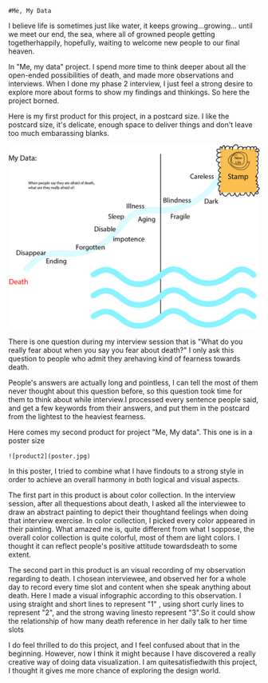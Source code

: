 
    #Me, My Data
      
I believe life is sometimes just like water, it keeps growing...growing...  until we meet our end, the sea, where all of growned people getting togetherhappily, hopefully, waiting to welcome new people to our final heaven. 
       
In "Me, my data" project. I spend more time to think deeper about all the open-ended possibilities of death, and made more observations and interviews. When I done my phase 2 interview, I just feel a strong desire to explore more about forms to show my findings and thinkings. So here the project borned.  
       
Here is my first product for this project, in a postcard size. I like the postcard size, it's delicate, enough space to deliver things and don't leave too much embarassing blanks. 

   ![product1](postcards.jpg)

There is one question during my interview session that is "What do you really fear about when you say you fear about death?" I only ask this question to people who admit they arehaving kind of fearness towards death. 
    

People's answers are actually long and pointless, I can tell the most of them never thought about this question before, so this question took time for them to think about while interview.I processed every sentence people said, and get a few keywords from their answers, and put them in the postcard from the lightest to the heaviest fearness.
 

 Here comes my second product for project "Me, My data". This one is in a poster size 
  
  
    ![product2](poster.jpg)
  
In this poster, I tried to combine what I have findouts to a strong style in order to achieve an overall harmony in both logical and visual aspects. 
       
      
The first part in this product is about color collection. In the interview session, after all thequestions about death, I asked all the interviewee to draw an abstract painting to depict their thoughtand feelings when doing that interview exercise. In color collection, I picked every color appeared in their painting. What amazed me is, quite different from what I soppose, the overall color collection is quite colorful, most of them are light colors. I thought it can reflect people's positive attitude towardsdeath to some extent.
    
The second part in this product is an visual recording of my observation regarding to death. I chosean interviewee, and observed her for a whole day to record every time slot and content when she speak anything about death. Here I made a visual infographic according to this observation. I using straight and short lines to represent "1" , using short curly lines to represent "2", and the strong waving linesto represent "3".So it could show the relationship of how many death reference in her daily talk to her time slots

       
I do feel thrilled to do this project, and I feel confused about that in the beginning. However, now I think it might because I have discovered a really creative way of doing data visualization. I am quitesatisfiedwith this project, I thought it gives me more chance of exploring the design world.
